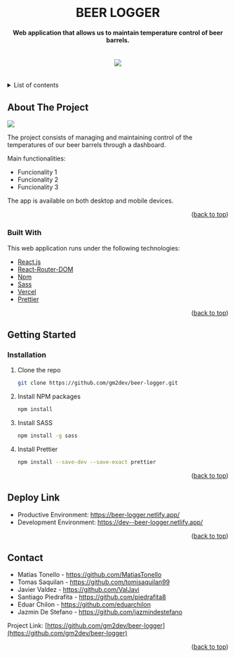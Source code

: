 <div id="top"></div>


<!-- PROJECT LOGO -->
<br />
<h1 align="center">BEER LOGGER</h1>
<div align="center">
   <h4 align="center">Web application that allows us to maintain temperature control of beer barrels.</h4>
   <br />
   <img src="https://eldiario.com/wp-content/uploads/2020/09/mario.jpg">
   <br />
   <br />
   <br />
</div>



<!-- TABLE OF CONTENTS -->
<details>
   <br />
   <br />
  <summary>List of contents</summary>
  <ol>
    <li>
      <a href="#about-the-project">About The Project</a>
      <ul>
        <li><a href="#built-with">Built With</a></li>
      </ul>
    </li>
    <li>
      <a href="#getting-started">Getting Started</a>
      <ul>
        <li><a href="#installation">Installation</a></li>
      </ul>
    </li>
    <li><a href="#deploy-link">Deploy Link</a></li>
    <li><a href="#contact">Contact</a></li>
  </ol>
</details>



<!-- ABOUT THE PROJECT -->
## About The Project

<img src="https://c.tenor.com/b-J_ym3ytlYAAAAd/mega-man-super-mario-bros.gif">


The project consists of managing and maintaining control of the temperatures of our beer barrels through a dashboard.

Main functionalities:
* Funcionality 1
* Funcionality 2
* Funcionality 3


The app is available on both desktop and mobile devices.


<p align="right">(<a href="#top">back to top</a>)</p>



### Built With

This web application runs under the following technologies:

* [React.js](https://reactjs.org/)
* [React-Router-DOM](https://www.npmjs.com/package/react-router-dom)
* [Npm](https://www.npmjs.com/)
* [Sass](https://sass-lang.com/)
* [Vercel](https://vercel.com/solutions/react)
* [Prettier](https://prettier.io/docs/en/install.html)

<p align="right">(<a href="#top">back to top</a>)</p>


<!-- GETTING STARTED -->
## Getting Started


### Installation


1. Clone the repo
   ```sh
   git clone https://github.com/gm2dev/beer-logger.git
   ```
2. Install NPM packages
   ```sh
   npm install
   ```
3. Install SASS
   ```sh
   npm install -g sass
   ```
4. Install Prettier
   ```sh
   npm install --save-dev --save-exact prettier
   ```


<p align="right">(<a href="#top">back to top</a>)</p>

<!-- CONTACT -->
## Deploy Link


* Productive Environment: https://beer-logger.netlify.app/
* Development Environment: https://dev--beer-logger.netlify.app/

<p align="right">(<a href="#top">back to top</a>)</p>

<!-- CONTACT -->
## Contact

* Matias Tonello - https://github.com/MatiasTonello
* Tomas Saquilan - https://github.com/tomisaquilan99
* Javier Valdez  - https://github.com/ValJavi
* Santiago Piedrafita - https://github.com/piedrafita8
* Eduar Chilon - https://github.com/eduarchilon
* Jazmin De Stefano - https://github.com/jazmindestefano

Project Link: [https://github.com/gm2dev/beer-logger](https://github.com/gm2dev/beer-logger)

<p align="right">(<a href="#top">back to top</a>)</p>



